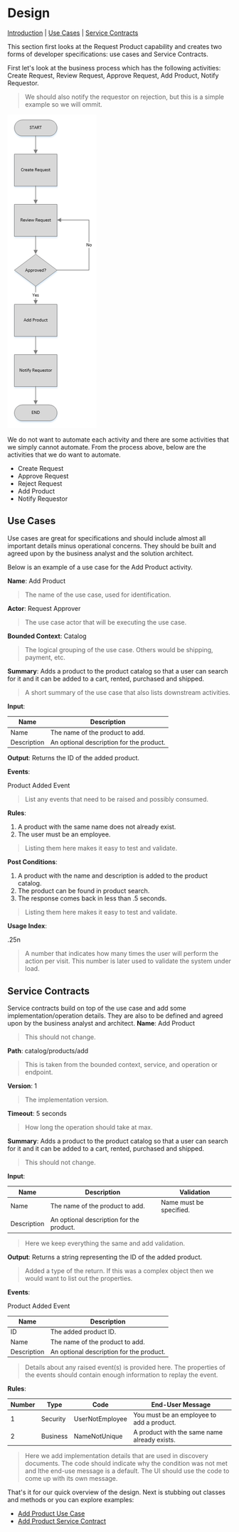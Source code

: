 # Design

[Introduction](#design) | [Use Cases](#use-cases) | [Service Contracts](#service-contracts)

This section first looks at the Request Product capability and creates two forms of developer
specifications: use cases and Service Contracts.

First let's look at the business process which has the following
activities: Create Request, Review Request, Approve Request, Add Product,
Notify Requestor.
> We should also notify the requestor on rejection, but this is a simple
> example so we will ommit.

![Submit Process](images/request-product.PNG "Submit Process")

We do not want to automate each activity and there are some 
activities that we simply cannot automate.  From the process above, below are the activities that we do want to automate.
* Create Request
* Approve Request
* Reject Request
* Add Product
* Notify Requestor

## Use Cases
Use cases are great for specifications and should include almost all
important details minus operational concerns.  They should be built
and agreed upon by the business analyst and the solution architect.

Below is an example of a use case for the Add Product activity.

**Name**:  Add Product
> The name of the use case, used for identification.

**Actor**: Request Approver
> The use case actor that will be executing the use case.

**Bounded Context**: Catalog
> The logical grouping of the use case.  Others would be shipping, payment, etc.

**Summary**: Adds a product to the product catalog so 
that a user can search for it and it can be added to a cart, rented, purchased and shipped.
> A short summary of the use case that also lists downstream activities.

**Input**:

| Name        | Description                              | 
| ----------- | ---------------------------------------- | 
| Name        | The name of the product to add.          | 
| Description | An optional description for the product. |

**Output**: Returns the ID of the added product.

**Events**:

Product Added Event

> List any events that need to be raised and possibly consumed.

**Rules**: 
1. A product with the same name does not already exist.
2. The user must be an employee.
> Listing them here makes it easy to test and validate.

**Post Conditions**:
1. A product with the name and description is added to the product catalog.
2. The product can be found in product search.
3. The response comes back in less than .5 seconds.
> Listing them here makes it easy to test and validate.

**Usage Index**:

.25n
> A number that indicates how many times the user will perform the action per visit.  This
> number is later used to validate the system under load.

## Service Contracts
Service contracts build on top of the use case and add some implementation/operation details.  They
are also to be defined and agreed upon by the business analyst and architect.
**Name**:  Add Product
> This should not change.

**Path**: catalog/products/add
> This is taken from the bounded context, service, and operation or endpoint.

**Version**: 1
> The implementation version.

**Timeout**: 5 seconds
> How long the operation should take at max.

**Summary**: Adds a product to the product catalog so 
that a user can search for it and it can be added to a cart, rented, purchased and shipped.
> This should not change.

**Input**:

| Name        | Description                              | Validation              |
| ----------- | ---------------------------------------- | ----------------------- |
| Name        | The name of the product to add.          | Name must be specified. |
| Description | An optional description for the product. |                         |
> Here we keep everything the same and add validation.

**Output**: Returns a string representing the ID of the added product.
> Added a type of the return.  If this was a complex object then we would want
> to list out the properties.  

**Events**: 

Product Added Event

| Name        | Description                              | 
| ----------- | ---------------------------------------- | 
| ID          | The added product ID.                    |
| Name        | The name of the product to add.          | 
| Description | An optional description for the product. |
> Details about any raised event(s) is provided here.  The properties
> of the events should contain enough information to replay the
> event.

**Rules**: 

| Number | Type     | Code                   | End-User Message                             | 
| ------ | -------- | ---------------------- | -------------------------------------------- |
| 1      | Security | UserNotEmployee        | You must be an employee to add a product.    |
| 2      | Business | NameNotUnique          | A product with the same name already exists. |
> Here we add implementation details that are used in discovery documents.
> The code should indicate why the condition was not met and lthe end-use message
> is a default.  The UI should use the code to come up with its own message.

That's it for our quick overview of the design.  Next is stubbing out classes and methods
or you can explore examples:
* [Add Product Use Case](add-product-use-case.md)
* [Add Product Service Contract](add-product-service-contract.md)